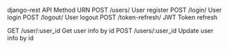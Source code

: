 django-rest
API
Method   URN
POST     /users/             User register
POST     /login/             User login 
POST     /logout/            User logout
POST     /token-refresh/     JWT Token refresh


GET      /user/:user_id      Get user info by id
POST     /users/:user_id     Update user info by id
